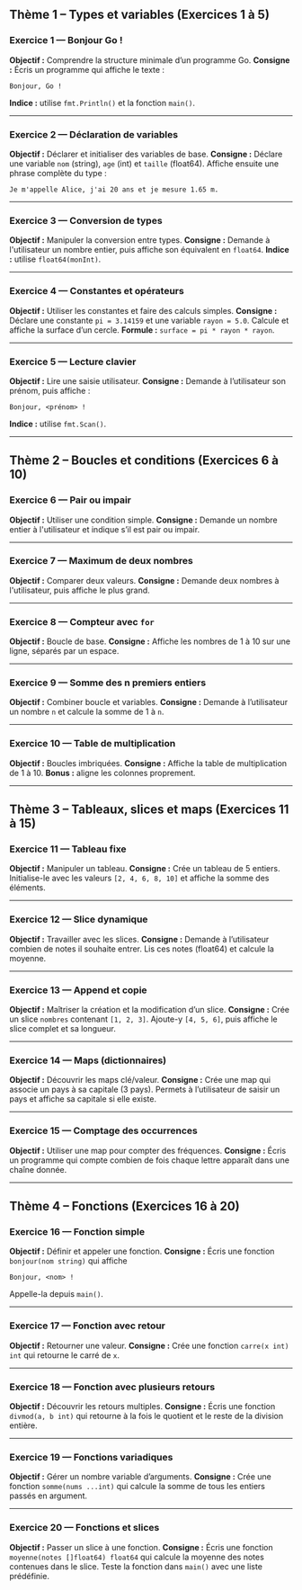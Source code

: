 ## **Thème 1 – Types et variables (Exercices 1 à 5)**

### **Exercice 1 — Bonjour Go !**

**Objectif :** Comprendre la structure minimale d’un programme Go.
**Consigne :**
Écris un programme qui affiche le texte :

```
Bonjour, Go !
```

**Indice :** utilise `fmt.Println()` et la fonction `main()`.

---

### **Exercice 2 — Déclaration de variables**

**Objectif :** Déclarer et initialiser des variables de base.
**Consigne :**
Déclare une variable `nom` (string), `age` (int) et `taille` (float64).
Affiche ensuite une phrase complète du type :

```
Je m'appelle Alice, j'ai 20 ans et je mesure 1.65 m.
```

---

### **Exercice 3 — Conversion de types**

**Objectif :** Manipuler la conversion entre types.
**Consigne :**
Demande à l'utilisateur un nombre entier, puis affiche son équivalent en `float64`.
**Indice :** utilise `float64(monInt)`.

---

### **Exercice 4 — Constantes et opérateurs**

**Objectif :** Utiliser les constantes et faire des calculs simples.
**Consigne :**
Déclare une constante `pi = 3.14159` et une variable `rayon = 5.0`.
Calcule et affiche la surface d’un cercle.
**Formule :** `surface = pi * rayon * rayon`.

---

### **Exercice 5 — Lecture clavier**

**Objectif :** Lire une saisie utilisateur.
**Consigne :**
Demande à l’utilisateur son prénom, puis affiche :

```
Bonjour, <prénom> !
```

**Indice :** utilise `fmt.Scan()`.

---

## **Thème 2 – Boucles et conditions (Exercices 6 à 10)**

### **Exercice 6 — Pair ou impair**

**Objectif :** Utiliser une condition simple.
**Consigne :**
Demande un nombre entier à l'utilisateur et indique s’il est pair ou impair.

---

### **Exercice 7 — Maximum de deux nombres**

**Objectif :** Comparer deux valeurs.
**Consigne :**
Demande deux nombres à l'utilisateur, puis affiche le plus grand.

---

### **Exercice 8 — Compteur avec `for`**

**Objectif :** Boucle de base.
**Consigne :**
Affiche les nombres de 1 à 10 sur une ligne, séparés par un espace.

---

### **Exercice 9 — Somme des n premiers entiers**

**Objectif :** Combiner boucle et variables.
**Consigne :**
Demande à l’utilisateur un nombre `n` et calcule la somme de 1 à `n`.

---

### **Exercice 10 — Table de multiplication**

**Objectif :** Boucles imbriquées.
**Consigne :**
Affiche la table de multiplication de 1 à 10.
**Bonus :** aligne les colonnes proprement.

---

## **Thème 3 – Tableaux, slices et maps (Exercices 11 à 15)**

### **Exercice 11 — Tableau fixe**

**Objectif :** Manipuler un tableau.
**Consigne :**
Crée un tableau de 5 entiers. Initialise-le avec les valeurs `[2, 4, 6, 8, 10]` et affiche la somme des éléments.

---

### **Exercice 12 — Slice dynamique**

**Objectif :** Travailler avec les slices.
**Consigne :**
Demande à l’utilisateur combien de notes il souhaite entrer.
Lis ces notes (float64) et calcule la moyenne.

---

### **Exercice 13 — Append et copie**

**Objectif :** Maîtriser la création et la modification d’un slice.
**Consigne :**
Crée un slice `nombres` contenant `[1, 2, 3]`.
Ajoute-y `[4, 5, 6]`, puis affiche le slice complet et sa longueur.

---

### **Exercice 14 — Maps (dictionnaires)**

**Objectif :** Découvrir les maps clé/valeur.
**Consigne :**
Crée une map qui associe un pays à sa capitale (3 pays).
Permets à l’utilisateur de saisir un pays et affiche sa capitale si elle existe.

---

### **Exercice 15 — Comptage des occurrences**

**Objectif :** Utiliser une map pour compter des fréquences.
**Consigne :**
Écris un programme qui compte combien de fois chaque lettre apparaît dans une chaîne donnée.

---

## **Thème 4 – Fonctions (Exercices 16 à 20)**

### **Exercice 16 — Fonction simple**

**Objectif :** Définir et appeler une fonction.
**Consigne :**
Écris une fonction `bonjour(nom string)` qui affiche

```
Bonjour, <nom> !
```

Appelle-la depuis `main()`.

---

### **Exercice 17 — Fonction avec retour**

**Objectif :** Retourner une valeur.
**Consigne :**
Crée une fonction `carre(x int) int` qui retourne le carré de `x`.

---

### **Exercice 18 — Fonction avec plusieurs retours**

**Objectif :** Découvrir les retours multiples.
**Consigne :**
Écris une fonction `divmod(a, b int)` qui retourne à la fois le quotient et le reste de la division entière.

---

### **Exercice 19 — Fonctions variadiques**

**Objectif :** Gérer un nombre variable d’arguments.
**Consigne :**
Crée une fonction `somme(nums ...int)` qui calcule la somme de tous les entiers passés en argument.

---

### **Exercice 20 — Fonctions et slices**

**Objectif :** Passer un slice à une fonction.
**Consigne :**
Écris une fonction `moyenne(notes []float64) float64` qui calcule la moyenne des notes contenues dans le slice.
Teste la fonction dans `main()` avec une liste prédéfinie.

